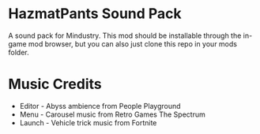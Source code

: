 # HazmatPants Sound Pack
A sound pack for Mindustry.
This mod should be installable through the in-game mod browser, but you can also just clone this repo in your mods folder.

# Music Credits

- Editor - Abyss ambience from People Playground 
- Menu - Carousel music from Retro Games The Spectrum
- Launch - Vehicle trick music from Fortnite
